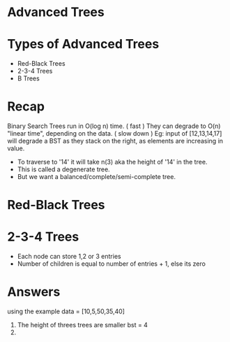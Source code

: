 # Advanced Trees

# Types of Advanced Trees
* Red-Black Trees
* 2-3-4 Trees
* B Trees

# Recap
Binary Search Trees run in O(log n) time. ( fast )
They can degrade to O(n) "linear time", depending on the data. ( slow down )
Eg: input of [12,13,14,17] will degrade a BST as they stack on the right, as elements are increasing in value.
- To traverse to '14' it will take n(3) aka the height of '14' in the tree.
- This is called a degenerate tree.
- But we want a balanced/complete/semi-complete tree.

# Red-Black Trees

# 2-3-4 Trees
- Each node can store 1,2 or 3 entries
- Number of children is equal to number of entries + 1, else its zero

# Answers 
using the example data = [10,5,50,35,40]
1. The height of threes trees are smaller bst = 4
2.
